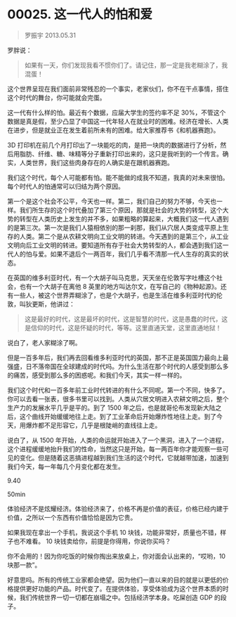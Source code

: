 # 00025. 这一代人的怕和爱

> 罗振宇 2013.05.31

罗胖说：

> 如果有一天，你们发现我看不惯你们了。请记住，那一定是我老糊涂了，我混蛋！

这个世界呈现在我们面前非常残忍的一个事实，老家伙们，你不在干点事情，搭住这个时代的舞台，你可能就会完蛋。

这一代有什么样的怕。最近有个数据，应届大学生的签约率不足 30%，不管这个数据是真是假，至少凸显了中国这一代年轻人在就业时的困难。经济在增长、人类在进步，但是就业正在发生着前所未有的困难。给大家推荐书《和机器赛跑》。

3D 打印机在前几个月打印出了一块能吃的肉，是把一块肉的数据进行了分析，然后用脂肪、纤维、糖、味精等分子重新打印出来的，这只是我听到的一个传言。确实，人类世界，我们这些肉身存在的人确实是在跟机器赛跑。

我们这个时代，每个人可能都有怕。能不能做的成我不知道，我真的对未来很怕。每个时代人的怕通常可以归结为两个原因。

第一个是这个社会不公平，今天也一样。第二，我们自己的努力不够，今天也一样。我们所生存的这个时代叠加了第三个原因，那就是社会的大势的转型，这个大势的转型在人类历史上发生的并不多，如果粗略的算起来，大概我们这一代人遇到的是第三次。第一次是我们人猿相依别的那一刹那，我们从穴居人类变成平原上生存的人类。第二个是从农耕文明向工业文明的转进。今天遇到的是第三个，从工业文明向后工业文明的转进。要知道所有存于社会大势转型的人，都会遇到我们这一代人的怕与爱。如果不退后个一两百年，我们几乎看不清那一代人生存的真实的状态。

在英国的维多利亚时代，有一个大胡子叫马克思，天天坐在伦敦写字吐槽这个社会，也有一个大胡子在离他 8 英里的地方叫达尔文，在写自己的《物种起源》。还有一些人，被这个世界弄糊涂了，也是个大胡子，也是生活在维多利亚时代的伦敦，叫狄更斯，他讲过：

> 这是最好的时代，这是最坏的时代，这是智慧的时代，这是愚蠢的时代，这是信仰的时代，这是怀疑的时代，等等。这里直通天堂，这里直通地狱！

说白了，老人家糊涂了啊。

但是一百多年后，我们再去回看维多利亚时代的英国，那不正是英国国力最向上最强盛，日不落帝国在全球建成的时代吗。为什么生活在那个时代的人感受到那么多的痛苦，感受到那么多的困惑呢。和我们今天，其实一样一样的。

我们这个时代和一百多年前工业时代转进的有什么不同呢。第一个不同，快多了。你可以去看一张表，很多书里可以找到。人类从穴居文明进入农耕文明之后，整个生产力的发展水平几乎是平的。到了 1500 年之后，也是就哥伦布发现新大陆之后，这个曲线开始缓缓地往上走。到了工业革命后开始爆炸性地往上走。到了今天，用爆炸都不足形容它，几乎是根陡峭的直线往上走。

说白了，从 1500 年开始，人类的命运就开始进入了一个黑洞，进入了一个进程，这个进程缓缓地抬升我们的性命，当然这只是开始，每一两百年你才能观察一些可见的变化。但是随着这恶搞进程越到我们生活的这个时代，它就越带加速，加速到我们今天，每一年每几个月变化都在发生。

9.40



50min

体验经济不是炫耀经济。体验经济来了，价格不再是价值的表征，价格已经内建于价值，之所以一个东西有价值恰恰是因为它贵。

如果我现在拿出一个手机，我说这个手机 10 块钱，功能非常好，质量也不错，样子也不难看。 10 块钱卖给你，前提是你得用，你说你买吗？

你不会用的！因为你吃饭的时候你掏出来放桌上，你对面会认出来的，“哎哟，10 块那一款”。

好意思吗。所有的传统工业家都会绝望。因为他们一直以来的目的就是以更低的价格提供更好功能的产品。时代变了。在提供体验，享受体验成为这个世界本质的时候，我们传统世界一切一切都在崩塌之中。包括经济学本身。吃屎创造 GDP 的段子。













